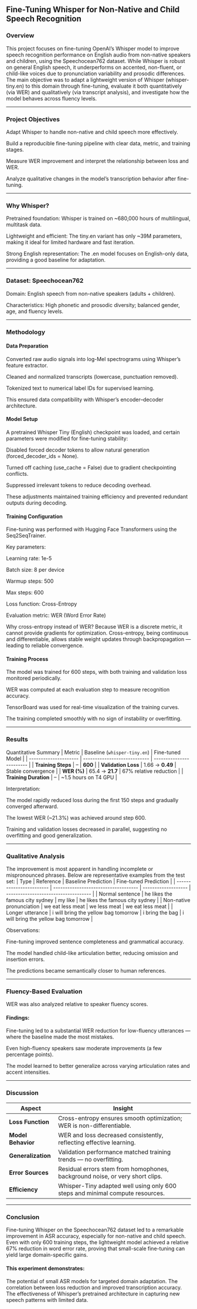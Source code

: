 ## Fine-Tuning Whisper for Non-Native and Child Speech Recognition
### Overview

This project focuses on fine-tuning OpenAI’s Whisper model to improve speech recognition performance on English audio from non-native speakers and children, using the Speechocean762
 dataset.
While Whisper is robust on general English speech, it underperforms on accented, non-fluent, or child-like voices due to pronunciation variability and prosodic differences.
The main objective was to adapt a lightweight version of Whisper (whisper-tiny.en) to this domain through fine-tuning, evaluate it both quantitatively (via WER) and qualitatively (via transcript analysis), and investigate how the model behaves across fluency levels.

---
### Project Objectives

Adapt Whisper to handle non-native and child speech more effectively.

Build a reproducible fine-tuning pipeline with clear data, metric, and training stages.

Measure WER improvement and interpret the relationship between loss and WER.

Analyze qualitative changes in the model’s transcription behavior after fine-tuning.

---

### Why Whisper?

Pretrained foundation: Whisper is trained on ~680,000 hours of multilingual, multitask data.

Lightweight and efficient: The tiny.en variant has only ~39M parameters, making it ideal for limited hardware and fast iteration.

Strong English representation: The .en model focuses on English-only data, providing a good baseline for adaptation.

---
### Dataset: Speechocean762

Domain: English speech from non-native speakers (adults + children).

Characteristics: High phonetic and prosodic diversity; balanced gender, age, and fluency levels.

---

### Methodology
 #### Data Preparation

Converted raw audio signals into log-Mel spectrograms using Whisper’s feature extractor.

Cleaned and normalized transcripts (lowercase, punctuation removed).

Tokenized text to numerical label IDs for supervised learning.

This ensured data compatibility with Whisper’s encoder–decoder architecture.
####  Model Setup

A pretrained Whisper Tiny (English) checkpoint was loaded, and certain parameters were modified for fine-tuning stability:

Disabled forced decoder tokens to allow natural generation (forced_decoder_ids = None).

Turned off caching (use_cache = False) due to gradient checkpointing conflicts.

Suppressed irrelevant tokens to reduce decoding overhead.

These adjustments maintained training efficiency and prevented redundant outputs during decoding.

#### Training Configuration

Fine-tuning was performed with Hugging Face Transformers using the Seq2SeqTrainer.

Key parameters:

Learning rate: 1e-5

Batch size: 8 per device

Warmup steps: 500

Max steps: 600

Loss function: Cross-Entropy

Evaluation metric: WER (Word Error Rate)

Why cross-entropy instead of WER?
Because WER is a discrete metric, it cannot provide gradients for optimization.
Cross-entropy, being continuous and differentiable, allows stable weight updates through backpropagation — leading to reliable convergence.
#### Training Process

The model was trained for 600 steps, with both training and validation loss monitored periodically.

WER was computed at each evaluation step to measure recognition accuracy.

TensorBoard was used for real-time visualization of the training curves.

The training completed smoothly with no sign of instability or overfitting.

---

### Results
Quantitative Summary
| Metric                | Baseline (`whisper-tiny.en`) | Fine-tuned Model         |
| --------------------- | ---------------------------- | ------------------------ |
| **Training Steps**    | –                            | **600**                  |
| **Validation Loss**   | 1.66 → **0.49**              |  Stable convergence     |
| **WER (%)**           | 65.4 → **21.7**              | 67% relative reduction |
| **Training Duration** | –                            | ~1.5 hours on T4 GPU     |


Interpretation:

The model rapidly reduced loss during the first 150 steps and gradually converged afterward.

The lowest WER (~21.3%) was achieved around step 600.

Training and validation losses decreased in parallel, suggesting no overfitting and good generalization.

----

### Qualitative Analysis

The improvement is most apparent in handling incomplete or mispronounced phrases.
Below are representative examples from the test set:
| Type                     | Reference                            | Baseline Prediction | Fine-tuned Prediction                |
| ------------------------ | ------------------------------------ | ------------------- | ------------------------------------ |
| Normal sentence          | he likes the famous city sydney      | my like             | he likes the famous city sydney      |
| Non-native pronunciation | we eat less meat                     | we less meat        | we eat less meat                     |
| Longer utterance         | i will bring the yellow bag tomorrow | i bring the bag     | i will bring the yellow bag tomorrow |

Observations:

Fine-tuning improved sentence completeness and grammatical accuracy.

The model handled child-like articulation better, reducing omission and insertion errors.

The predictions became semantically closer to human references.

---

### Fluency-Based Evaluation

WER was also analyzed relative to speaker fluency scores.

#### Findings:

Fine-tuning led to a substantial WER reduction for low-fluency utterances — where the baseline made the most mistakes.

Even high-fluency speakers saw moderate improvements (a few percentage points).

The model learned to better generalize across varying articulation rates and accent intensities.

---
### Discussion
| Aspect             | Insight                                                                       |
| ------------------ | ----------------------------------------------------------------------------- |
| **Loss Function**  | Cross-entropy ensures smooth optimization; WER is non-differentiable.         |
| **Model Behavior** | WER and loss decreased consistently, reflecting effective learning.           |
| **Generalization** | Validation performance matched training trends — no overfitting.              |
| **Error Sources**  | Residual errors stem from homophones, background noise, or very short clips.  |
| **Efficiency**     | Whisper-Tiny adapted well using only 600 steps and minimal compute resources. |

---

### Conclusion

Fine-tuning Whisper on the Speechocean762 dataset led to a remarkable improvement in ASR accuracy, especially for non-native and child speech.
Even with only 600 training steps, the lightweight model achieved a relative 67% reduction in word error rate, proving that small-scale fine-tuning can yield large domain-specific gains.

#### This experiment demonstrates:
The potential of small ASR models for targeted domain adaptation.
The correlation between loss reduction and improved transcription accuracy.
The effectiveness of Whisper’s pretrained architecture in capturing new speech patterns with limited data.
